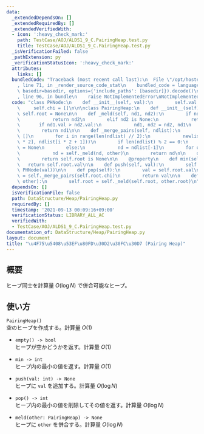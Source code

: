 ```yaml
---
data:
  _extendedDependsOn: []
  _extendedRequiredBy: []
  _extendedVerifiedWith:
  - icon: ':heavy_check_mark:'
    path: TestCase/AOJ/ALDS1_9_C.PairingHeap.test.py
    title: TestCase/AOJ/ALDS1_9_C.PairingHeap.test.py
  _isVerificationFailed: false
  _pathExtension: py
  _verificationStatusIcon: ':heavy_check_mark:'
  attributes:
    links: []
  bundledCode: "Traceback (most recent call last):\n  File \"/opt/hostedtoolcache/Python/3.10.4/x64/lib/python3.10/site-packages/onlinejudge_verify/documentation/build.py\"\
    , line 71, in _render_source_code_stat\n    bundled_code = language.bundle(stat.path,\
    \ basedir=basedir, options={'include_paths': [basedir]}).decode()\n  File \"/opt/hostedtoolcache/Python/3.10.4/x64/lib/python3.10/site-packages/onlinejudge_verify/languages/python.py\"\
    , line 96, in bundle\n    raise NotImplementedError\nNotImplementedError\n"
  code: "class PHNode:\n    def __init__(self, val):\n        self.val = val\n   \
    \     self.chi = []\n\n\nclass PairingHeap:\n    def __init__(self):\n       \
    \ self.root = None\n\n    def _meld(self, nd1, nd2):\n        if nd1 is None:\n\
    \            return nd2\n        elif nd2 is None:\n            return nd1\n \
    \       if nd1.val > nd2.val:\n            nd1, nd2 = nd2, nd1\n        nd1.chi.append(nd2)\n\
    \        return nd1\n\n    def _merge_pairs(self, ndlist):\n        newlist =\
    \ []\n        for i in range(len(ndlist) // 2):\n            newlist.append(self._meld(ndlist[i\
    \ * 2], ndlist[i * 2 + 1]))\n        if len(ndlist) % 2 == 0:\n            nd\
    \ = None\n        else:\n            nd = ndlist[-1]\n        for other in newlist:\n\
    \            nd = self._meld(nd, other)\n        return nd\n\n    def empty(self):\n\
    \        return self.root is None\n\n    @property\n    def min(self):\n     \
    \   return self.root.val\n\n    def push(self, val):\n        self.root = self._meld(self.root,\
    \ PHNode(val))\n\n    def pop(self):\n        val = self.root.val\n        self.root\
    \ = self._merge_pairs(self.root.chi)\n        return val\n\n    def meld(self,\
    \ other):\n        self.root = self._meld(self.root, other.root)\n"
  dependsOn: []
  isVerificationFile: false
  path: DataStructure/Heap/PairingHeap.py
  requiredBy: []
  timestamp: '2021-09-13 00:09:16+09:00'
  verificationStatus: LIBRARY_ALL_AC
  verifiedWith:
  - TestCase/AOJ/ALDS1_9_C.PairingHeap.test.py
documentation_of: DataStructure/Heap/PairingHeap.py
layout: document
title: "\u4F75\u5408\u53EF\u80FD\u30D2\u30FC\u30D7 (Pairing Heap)"
---
```


## 概要
ヒープ同士を計算量 $O(\log N)$ で併合可能なヒープ。

## 使い方
`PairingHeap()`  
空のヒープを作成する。計算量 $O(1)$

- `empty() -> bool`  
ヒープが空かどうかを返す。計算量 $O(1)$

- `min -> int`  
ヒープ内の最小の値を返す。計算量 $O(1)$

- `push(val: int) -> None`  
ヒープに `val` を追加する。計算量 $O(\log N)$

- `pop() -> int`  
ヒープ内の最小の値を削除してその値を返す。計算量 $O(\log N)$

- `meld(other: PairingHeap) -> None`  
ヒープに `other` を併合する。計算量 $O(\log N)$
